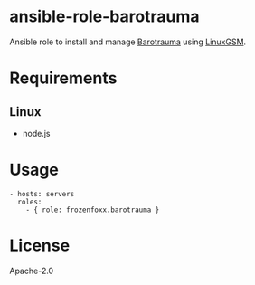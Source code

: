 # ansible-role-barotrauma

Ansible role to install and manage [Barotrauma](https://barotraumagame.com/wiki/Main_Page) using [LinuxGSM](https://linuxgsm.com/).

# Requirements

## Linux
- node.js

# Usage

```
- hosts: servers
  roles:
    - { role: frozenfoxx.barotrauma }
```

# License

Apache-2.0
